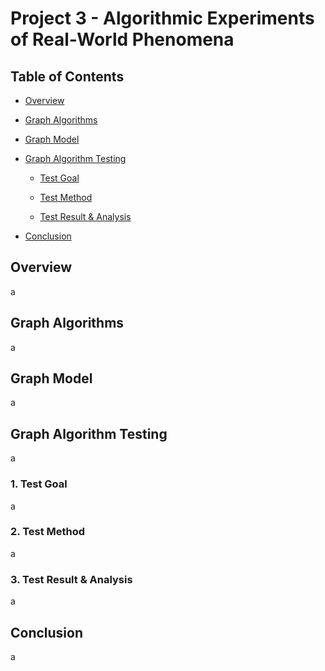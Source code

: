# Project 3 - Algorithmic Experiments of Real-World Phenomena

## Table of Contents

* [Overview](#overview)

* [Graph Algorithms](#Graph-Algorithms)

* [Graph Model](#Graph-Model)

* [Graph Algorithm Testing](#Graph-Algorithm-Testing)

    * [Test Goal](#1.-Test-Goal)

    * [Test Method](#T2.-est-Method)

    * [Test Result & Analysis](#3.-Test-Result-&-Analysis)

* [Conclusion](#Conclusion)

## Overview

a

## Graph Algorithms

a

## Graph Model

a

## Graph Algorithm Testing

a

### 1. Test Goal

a

### 2. Test Method

a

### 3. Test Result & Analysis

a

## Conclusion

a